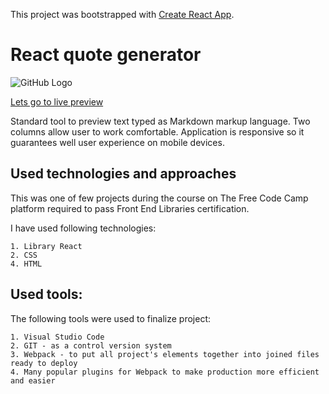 This project was bootstrapped with [Create React App](https://github.com/facebook/create-react-app).

# React quote generator

![GitHub Logo](/images/markdown.bmp)


[Lets go to live preview](https://pdoubleu.github.io/react_markdown_prev_exercise_04_2020/)


Standard tool to preview text typed as Markdown markup language. Two columns allow user to work comfortable. Application is responsive so it guarantees well user experience on mobile devices. 


## Used technologies and approaches

This was one of few projects during the course on The Free Code Camp platform required to pass Front End Libraries certification.

I have used following technologies:

    1. Library React
    2. CSS
    4. HTML

## Used tools:

The following tools were used to finalize project:

    1. Visual Studio Code
    2. GIT - as a control version system
    3. Webpack - to put all project's elements together into joined files ready to deploy
    4. Many popular plugins for Webpack to make production more efficient and easier
